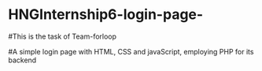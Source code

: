 # HNGInternship6-login-page-

#This is the task of Team-forloop

#A simple login page with HTML, CSS and javaScript, employing PHP for its backend
